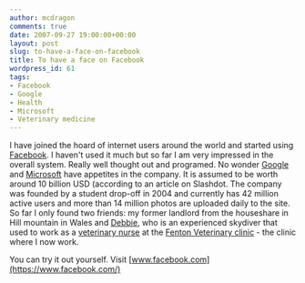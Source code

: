 ```yaml
---
author: mcdragon
comments: true
date: 2007-09-27 19:00:00+00:00
layout: post
slug: to-have-a-face-on-facebook
title: To have a face on Facebook
wordpress_id: 61
tags:
- Facebook
- Google
- Health
- Microsoft
- Veterinary medicine
---
```


I have joined the hoard of internet users around the world and started using [Facebook](https://www.facebook.com/). I haven't used it much but so far I am very impressed in the overall system. Really well thought out and programed. No wonder [Google](https://www.google.com/) and [Microsoft](https://www.microsoft.com/worldwide/) have appetites in the company. It is assumed to be worth around 10 billion USD (according to an article on Slashdot. The company was founded by a student drop-off in 2004 and currently has 42 million active users and more than 14 million photos are uploaded daily to the site.
So far I only found two friends: my former landlord from the houseshare in Hill mountain in Wales and [Debbie](https://www.facebook.com/profile.php?id=562225924&highlight), who is an experienced skydiver that used to work as a [veterinary nurse](https://en.wikipedia.org/wiki/Veterinary_technician) at the [Fenton Veterinary clinic](https://www.fentonvets.co.uk/) - the clinic where I now work.

You can try it out yourself. Visit [www.facebook.com](https://www.facebook.com/)
